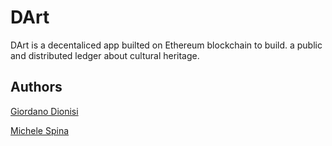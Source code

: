 # DArt
DArt is a decentaliced app builted on Ethereum blockchain to build. a public and distributed ledger about cultural heritage.
## Authors
[Giordano Dionisi](https://github.com/Giordano99)

[Michele Spina](https://github.com/MichaelPlug)
